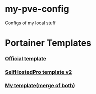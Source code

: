 # my-pve-config
Configs of my local stuff

# Portainer Templates
### [Official template](https://raw.githubusercontent.com/portainer/templates/master/templates-2.0.json)
### [SelfHostedPro template v2](https://raw.githubusercontent.com/SelfhostedPro/selfhosted_templates/master/Template/portainer-v2.json)
### [My template(merge of both)](./portainer/template.json)